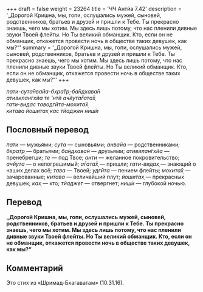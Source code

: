 +++
draft = false
weight = 23264
title = 'ЧЧ Антйа 7.42'
description = '„Дорогой Кришна, мы, гопи, ослушались мужей, сыновей, родственников, братьев и друзей и пришли к Тебе. Ты прекрасно знаешь, чего мы хотим. Мы здесь лишь потому, что нас пленили дивные звуки Твоей флейты. Но Ты великий обманщик. Кто, если он не обманщик, откажется провести ночь в обществе таких девушек, как мы?“'
summary = '„Дорогой Кришна, мы, гопи, ослушались мужей, сыновей, родственников, братьев и друзей и пришли к Тебе. Ты прекрасно знаешь, чего мы хотим. Мы здесь лишь потому, что нас пленили дивные звуки Твоей флейты. Но Ты великий обманщик. Кто, если он не обманщик, откажется провести ночь в обществе таких девушек, как мы?“'
+++

_пати-сута̄нвайа-бхра̄тр̣-ба̄ндхава̄н  
ативилан̇гхйа те ’нтй ачйута̄гата̄х̣  
гати-видас таводгӣта-мохита̄х̣  
китава йошитах̣ кас тйаджен ниш́и_

## Пословный перевод

_пати_ — мужьями; _сута_ — сыновьями; _анвайа_ — родственниками; _бхра̄тр̣_ — братьями; _ба̄ндхава̄н_ — друзьями; _ативилан̇гхйа_ — пренебрегши; _те_ — под Твое; _анти_ — желанное покровительство; _ачйута_ — о непогрешимый; _а̄гата̄х̣_ — пришли; _гати_\-_видах̣_ — знающий о наших делах всё; _тава_ — Твоей; _удгӣта_ — пением флейты; _мохита̄х̣_ — зачарованные; _китава_ — величайший плут; _йошитах̣_ — прекрасных девушек; _ках̣_ — кто; _тйаджет_ — отвергнет; _ниш́и_ — глубокой ночью.

## Перевод

**„Дорогой Кришна, мы, гопи, ослушались мужей, сыновей, родственников, братьев и друзей и пришли к Тебе. Ты прекрасно знаешь, чего мы хотим. Мы здесь лишь потому, что нас пленили дивные звуки Твоей флейты. Но Ты великий обманщик. Кто, если он не обманщик, откажется провести ночь в обществе таких девушек, как мы?“**

## Комментарий

Это стих из «Шримад-Бхагаватам» (10.31.16).
